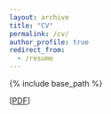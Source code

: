 ```yaml
---
layout: archive
title: "CV"
permalink: /cv/
author_profile: true
redirect_from:
  - /resume
---
```


{% include base_path %}

[<a href = "Ilya_Kolb_CV_4-10-19.pdf">PDF</a>]